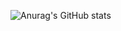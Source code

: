 ![Anurag's GitHub stats](https://github-readme-stats.vercel.app/api?username=mk0131&show_icons=true&theme=tokyonight)

